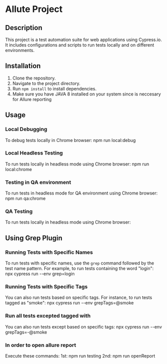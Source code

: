 # Allute Project

## Description

This project is a test automation suite for web applications using Cypress.io. It includes configurations and scripts to run tests locally and on different environments.

## Installation

1. Clone the repository.
2. Navigate to the project directory.
3. Run `npm install` to install dependencies.
4. Make sure you have JAVA 8 installed on your system since is neccesary for Allure reporting

## Usage

### Local Debugging

To debug tests locally in Chrome browser:
npm run local:debug

### Local Headless Testing

To run tests locally in headless mode using Chrome browser:
npm run local:chrome

### Testing in QA environment

To run tests in headless mode for QA environment using Chrome browser:
npm run qa:chrome

### QA Testing

To run tests locally in headless mode using Chrome browser:

## Using Grep Plugin

### Running Tests with Specific Names

To run tests with specific names, use the `grep` command followed by the test name pattern. For example, to run tests containing the word "login": npx cypress run --env grep=login

### Running Tests with Specific Tags

You can also run tests based on specific tags. For instance, to run tests tagged as "smoke": npx cypress run --env grepTags=@smoke

### Run all tests excepted tagged with

You can also run tests except based on specific tags: npx cypress run --env grepTags=-@smoke

### In order to open allure report

Execute these commands:
1st: npm run testing
2nd: npm run openReport
